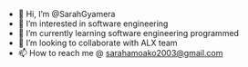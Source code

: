 - 👋 Hi, I’m @SarahGyamera
- 👀 I’m interested in software engineering 
- 🌱 I’m currently learning software engineering programmed
- 💞️ I’m looking to collaborate with ALX team
- 📫 How to reach me @ sarahamoako2003@gmail.com

<!---
SarahGyamera/SarahGyamera is a ✨ special ✨ repository because its `README.md` (this file) appears on your GitHub profile.
You can click the Preview link to take a look at your changes.
--->
